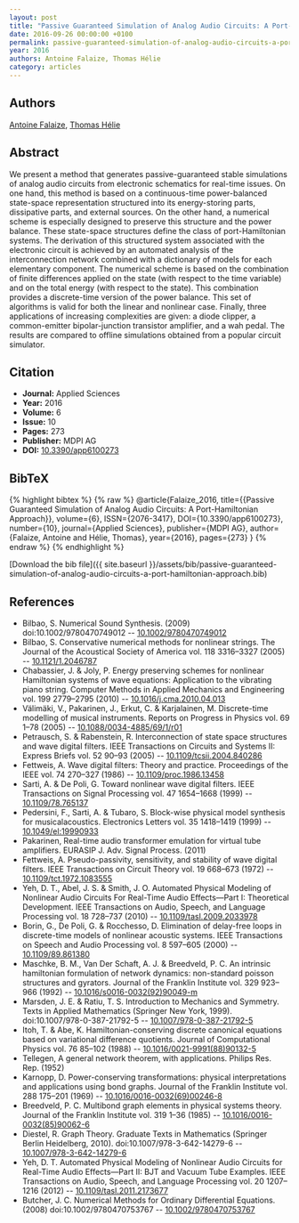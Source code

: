 ```yaml
---
layout: post
title: "Passive Guaranteed Simulation of Analog Audio Circuits: A Port-Hamiltonian Approach"
date: 2016-09-26 00:00:00 +0100
permalink: passive-guaranteed-simulation-of-analog-audio-circuits-a-port-hamiltonian-approach
year: 2016
authors: Antoine Falaize, Thomas Hélie
category: articles
---
```

 
## Authors
[Antoine Falaize](authors/antoine-falaize), [Thomas Hélie](authors/thomas-helie)
 
## Abstract
We present a method that generates passive-guaranteed stable simulations of analog audio circuits from electronic schematics for real-time issues. On one hand, this method is based on a continuous-time power-balanced state-space representation structured into its energy-storing parts, dissipative parts, and external sources. On the other hand, a numerical scheme is especially designed to preserve this structure and the power balance. These state-space structures define the class of port-Hamiltonian systems. The derivation of this structured system associated with the electronic circuit is achieved by an automated analysis of the interconnection network combined with a dictionary of models for each elementary component. The numerical scheme is based on the combination of finite differences applied on the state (with respect to the time variable) and on the total energy (with respect to the state). This combination provides a discrete-time version of the power balance. This set of algorithms is valid for both the linear and nonlinear case. Finally, three applications of increasing complexities are given: a diode clipper, a common-emitter bipolar-junction transistor amplifier, and a wah pedal. The results are compared to offline simulations obtained from a popular circuit simulator.
 
## Citation
- **Journal:** Applied Sciences
- **Year:** 2016
- **Volume:** 6
- **Issue:** 10
- **Pages:** 273
- **Publisher:** MDPI AG
- **DOI:** [10.3390/app6100273](https://doi.org/10.3390/app6100273)
 
## BibTeX
{% highlight bibtex %}
{% raw %}
@article{Falaize_2016,
  title={{Passive Guaranteed Simulation of Analog Audio Circuits: A Port-Hamiltonian Approach}},
  volume={6},
  ISSN={2076-3417},
  DOI={10.3390/app6100273},
  number={10},
  journal={Applied Sciences},
  publisher={MDPI AG},
  author={Falaize, Antoine and Hélie, Thomas},
  year={2016},
  pages={273}
}
{% endraw %}
{% endhighlight %}
 
[Download the bib file]({{ site.baseurl }}/assets/bib/passive-guaranteed-simulation-of-analog-audio-circuits-a-port-hamiltonian-approach.bib)
 
## References
- Bilbao, S. Numerical Sound Synthesis. (2009) doi:10.1002/9780470749012 -- [10.1002/9780470749012](https://doi.org/10.1002/9780470749012)
- Bilbao, S. Conservative numerical methods for nonlinear strings. The Journal of the Acoustical Society of America vol. 118 3316–3327 (2005) -- [10.1121/1.2046787](https://doi.org/10.1121/1.2046787)
- Chabassier, J. & Joly, P. Energy preserving schemes for nonlinear Hamiltonian systems of wave equations: Application to the vibrating piano string. Computer Methods in Applied Mechanics and Engineering vol. 199 2779–2795 (2010) -- [10.1016/j.cma.2010.04.013](https://doi.org/10.1016/j.cma.2010.04.013)
- Välimäki, V., Pakarinen, J., Erkut, C. & Karjalainen, M. Discrete-time modelling of musical instruments. Reports on Progress in Physics vol. 69 1–78 (2005) -- [10.1088/0034-4885/69/1/r01](https://doi.org/10.1088/0034-4885/69/1/r01)
- Petrausch, S. & Rabenstein, R. Interconnection of state space structures and wave digital filters. IEEE Transactions on Circuits and Systems II: Express Briefs vol. 52 90–93 (2005) -- [10.1109/tcsii.2004.840286](https://doi.org/10.1109/tcsii.2004.840286)
- Fettweis, A. Wave digital filters: Theory and practice. Proceedings of the IEEE vol. 74 270–327 (1986) -- [10.1109/proc.1986.13458](https://doi.org/10.1109/proc.1986.13458)
- Sarti, A. & De Poli, G. Toward nonlinear wave digital filters. IEEE Transactions on Signal Processing vol. 47 1654–1668 (1999) -- [10.1109/78.765137](https://doi.org/10.1109/78.765137)
- Pedersini, F., Sarti, A. & Tubaro, S. Block-wise physical model synthesis for musicalacoustics. Electronics Letters vol. 35 1418–1419 (1999) -- [10.1049/el:19990933](https://doi.org/10.1049/el:19990933)
- Pakarinen, Real-time audio transformer emulation for virtual tube amplifiers. EURASIP J. Adv. Signal Process. (2011)
- Fettweis, A. Pseudo-passivity, sensitivity, and stability of wave digital filters. IEEE Transactions on Circuit Theory vol. 19 668–673 (1972) -- [10.1109/tct.1972.1083555](https://doi.org/10.1109/tct.1972.1083555)
- Yeh, D. T., Abel, J. S. & Smith, J. O. Automated Physical Modeling of Nonlinear Audio Circuits For Real-Time Audio Effects—Part I: Theoretical Development. IEEE Transactions on Audio, Speech, and Language Processing vol. 18 728–737 (2010) -- [10.1109/tasl.2009.2033978](https://doi.org/10.1109/tasl.2009.2033978)
- Borin, G., De Poli, G. & Rocchesso, D. Elimination of delay-free loops in discrete-time models of nonlinear acoustic systems. IEEE Transactions on Speech and Audio Processing vol. 8 597–605 (2000) -- [10.1109/89.861380](https://doi.org/10.1109/89.861380)
- Maschke, B. M., Van Der Schaft, A. J. & Breedveld, P. C. An intrinsic hamiltonian formulation of network dynamics: non-standard poisson structures and gyrators. Journal of the Franklin Institute vol. 329 923–966 (1992) -- [10.1016/s0016-0032(92)90049-m](https://doi.org/10.1016/s0016-0032(92)90049-m)
- Marsden, J. E. & Ratiu, T. S. Introduction to Mechanics and Symmetry. Texts in Applied Mathematics (Springer New York, 1999). doi:10.1007/978-0-387-21792-5 -- [10.1007/978-0-387-21792-5](https://doi.org/10.1007/978-0-387-21792-5)
- Itoh, T. & Abe, K. Hamiltonian-conserving discrete canonical equations based on variational difference quotients. Journal of Computational Physics vol. 76 85–102 (1988) -- [10.1016/0021-9991(88)90132-5](https://doi.org/10.1016/0021-9991(88)90132-5)
- Tellegen, A general network theorem, with applications. Philips Res. Rep. (1952)
- Karnopp, D. Power-conserving transformations: physical interpretations and applications using bond graphs. Journal of the Franklin Institute vol. 288 175–201 (1969) -- [10.1016/0016-0032(69)00246-8](https://doi.org/10.1016/0016-0032(69)00246-8)
- Breedveld, P. C. Multibond graph elements in physical systems theory. Journal of the Franklin Institute vol. 319 1–36 (1985) -- [10.1016/0016-0032(85)90062-6](https://doi.org/10.1016/0016-0032(85)90062-6)
- Diestel, R. Graph Theory. Graduate Texts in Mathematics (Springer Berlin Heidelberg, 2010). doi:10.1007/978-3-642-14279-6 -- [10.1007/978-3-642-14279-6](https://doi.org/10.1007/978-3-642-14279-6)
- Yeh, D. T. Automated Physical Modeling of Nonlinear Audio Circuits for Real-Time Audio Effects—Part II: BJT and Vacuum Tube Examples. IEEE Transactions on Audio, Speech, and Language Processing vol. 20 1207–1216 (2012) -- [10.1109/tasl.2011.2173677](https://doi.org/10.1109/tasl.2011.2173677)
- Butcher, J. C. Numerical Methods for Ordinary Differential Equations. (2008) doi:10.1002/9780470753767 -- [10.1002/9780470753767](https://doi.org/10.1002/9780470753767)

